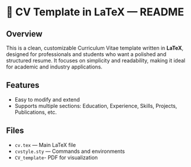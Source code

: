 # 📄 CV Template in LaTeX — README

## Overview

This is a clean, customizable Curriculum Vitae template written in **LaTeX**, designed for professionals and students who want a polished and structured resume. It focuses on simplicity and readability, making it ideal for academic and industry applications.

## Features
  
- Easy to modify and extend   
- Supports multiple sections: Education, Experience, Skills, Projects, Publications, etc.  

## Files

- `cv.tex` — Main LaTeX file  
- `cvstyle.sty` — Commands and environments   
- `CV_template`- PDF for visualization

